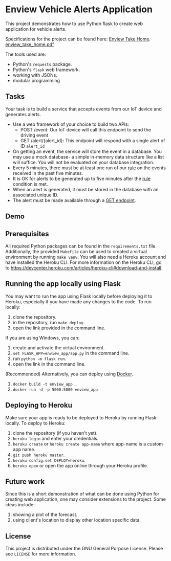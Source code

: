 # Enview Vehicle Alerts Application
This project demonstrates how to use Python flask to create web application for vehicle alerts.

Specifications for the project can be found here:
 [Enview Take Home](https://sepia-seahorse-5d3.notion.site/Backend-Take-Home-Exercise-2c3fa4eba8c246c3bb71429e319309b9).
 [enview_take_home.pdf](https://github.com/souravsarangi/enview-app-master/files/11646705/enview_take_home.pdf)

The tools used are:
* Python's `requests` package.
* Python's `flask` web framework.
* working with JSONs.
* modular programming

## Tasks
Your task is to build a service that accepts events from our IoT device and generates alerts.
- Use a web framework of your choice to build two APIs:
    - POST /event: Our IoT device will call this endpoint to send the driving event
    - GET /alert/{alert_id}: This endpoint will respond with a single alert of ID `alert_id`
- On getting an event, the service will store the event in a database. You may use a mock database- a simple in-memory data structure like a list will suffice. You will not be evaluated on your database integration.
- Every 5 minutes, there must be at least one run of our [rule](https://www.notion.so/Backend-Take-Home-Exercise-2c3fa4eba8c246c3bb71429e319309b9?pvs=21) on the events received in the past five minutes.
- It is OK for alerts to be generated up to five minutes after the [rule](https://www.notion.so/Backend-Take-Home-Exercise-2c3fa4eba8c246c3bb71429e319309b9?pvs=21) condition is met.
- When an alert is generated, it must be stored in the database with an associated unique ID.
- The alert must be made available through a [GET endpoint](https://www.notion.so/Backend-Take-Home-Exercise-2c3fa4eba8c246c3bb71429e319309b9?pvs=21).

## Demo


## Prerequisites
All required Python packages can be found in the `requirements.txt` file. Additionally, the provided `Makefile` can be used to created a virtual environment by running `make venv`. You will also need a Heroku account and have installed the Heroku CLI. For more information on the Heroku CLI, go to https://devcenter.heroku.com/articles/heroku-cli#download-and-install.

## Running the app locally using Flask
You may want to run the app using Flask locally before deploying it to Heroku, especially if you have made any changes to the code. To run locally:

1. clone the repository.
1. in the repository, run `make deploy`.
1. open the link provided in the command line.

If you are using Windows, you can:
1. create and activate the virtual environment.
1. `set FLASK_APP=enview_app/app.py` in the command line.
1. run `python -m flask run`.
1. open the link in the command line.

(Recommended) Alternatively, you can deploy using [Docker](https://www.docker.com/).
1. `docker build -t enview_app .`
1. `docker run -d -p 5000:5000 enview_app`

## Deploying to Heroku
Make sure your app is ready to be deployed to Heroku by running Flask locally. To deploy to Heroku:

1. clone the repository (if you haven't yet).
1. `heroku login` and enter your credentials.
1. `heroku create` or `heroku create app-name` where app-name is a custom app name.
1. `git push heroku master`.
1. `heroku config:set DEPLOY=heroku`.
1. `heroku open` or open the app online through your Heroku profile.

## Future work
Since this is a short demonstration of what can be done using Python for creating web application, one may consider extensions to the project. Some ideas include:
1. showing a plot of the forecast.
1. using client's location to display other location specific data.

## License
This project is distributed under the GNU General Purpose License. Please see `LICENSE` for more information.
